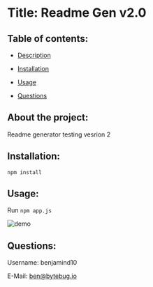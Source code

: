 # Title: Readme Gen v2.0

## Table of contents:

- [ Description ](#about)
- [ Installation ](#installation)
- [ Usage ](#usage)

- [ Questions ](#questions)

<a name="about"></a>

## About the project:

Readme generator testing vesrion 2

<a name="installation"></a>

## Installation:

    npm install

<a name="usage"></a>

## Usage:

Run `npm app.js`

![demo]('../../assets/images/demo.gif')

<a name="questions"></a>

## Questions:

Username: benjamind10

E-Mail: ben@bytebug.io
